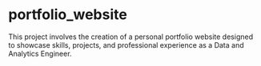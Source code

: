 # portfolio_website
This project involves the creation of a personal portfolio website designed to showcase skills, projects, and professional experience as a Data and Analytics Engineer.
